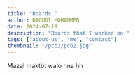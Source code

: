 ```yaml
---
title: "Boards "
author: DAOUDI MOHAMMED
date: 2024-07-19
description: "Boards that I worked on "
tags: ["about-us", "me", "contact"]
thumbnail: "/pcb2/pcb2.jpg"
---
```

Mazal maktbt walo hna hh

